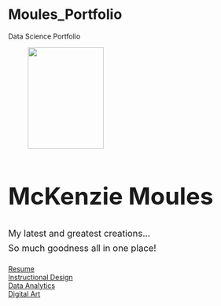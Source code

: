 
# Moules_Portfolio
Data Science Portfolio
<!-- wp:buttons {"align":"wide","layout":{"type":"flex","justifyContent":"center"}} -->
<div class="wp-block-buttons alignwide"></div>
<!-- /wp:buttons -->

<!-- wp:image {"align":"center","id":75,"width":154,"height":206,"sizeSlug":"large","linkDestination":"none","style":{"color":{"duotone":["#000000","#ffffff"]}},"className":"is-style-rounded"} -->
<figure class="wp-block-image aligncenter size-large is-resized is-style-rounded"><img src="https://moulesdesign.files.wordpress.com/2022/02/8c26eca0-09e2-42a9-8e72-f514c05f0ab1-7f7c408a-9bb1-416d-a6e0-c36274f29bf3-2.jpg?w=766" alt="" class="wp-image-75" width="154" height="206"/></figure>
<!-- /wp:image -->

<!-- wp:heading {"textAlign":"center","level":1,"style":{"typography":{"fontSize":"48px"}}} -->
<h1 class="has-text-align-center" id="alex-fredrickson" style="font-size:48px"><strong>McKenzie Moules</strong></h1>
<!-- /wp:heading -->

<!-- wp:paragraph {"align":"center","style":{"typography":{"fontSize":"18px","lineHeight":"1.65"}}} -->
<p class="has-text-align-center" style="font-size:18px;line-height:1.65">My latest and greatest creations...<br>So much goodness all in one place!</p>
<!-- /wp:paragraph -->

<!-- wp:social-links {"className":"is-style-default","layout":{"type":"flex","justifyContent":"center"}} -->
<ul class="wp-block-social-links is-style-default"><!-- wp:social-link {"url":"https://linkedin.com/in/mckenziemoules","service":"linkedin"} /-->

<!-- wp:social-link {"url":"https://instagram.com/kenzimoules","service":"instagram"} /--></ul>
<!-- /wp:social-links -->

<!-- wp:buttons {"layout":{"type":"flex","justifyContent":"center","orientation":"horizontal"}} -->
<div class="wp-block-buttons"><!-- wp:button {"width":100,"className":"is-style-fill"} -->
<div class="wp-block-button has-custom-width wp-block-button__width-100 is-style-fill"><a class="wp-block-button__link" href="https://moulesdesign.wordpress.com/resume/">Resume</a></div>
<!-- /wp:button -->

<!-- wp:button {"width":100,"className":"is-style-fill"} -->
<div class="wp-block-button has-custom-width wp-block-button__width-100 is-style-fill"><a class="wp-block-button__link" href="https://moulesdesign.wordpress.com/instructional-design-portfolio/">Instructional Design</a></div>
<!-- /wp:button -->

<!-- wp:button {"width":100,"className":"is-style-fill"} -->
<div class="wp-block-button has-custom-width wp-block-button__width-100 is-style-fill"><a class="wp-block-button__link" href="https://moulesdesign.wordpress.com/data-analytics/">Data Analytics</a></div>
<!-- /wp:button -->

<!-- wp:button {"width":100,"className":"is-style-fill"} -->
<div class="wp-block-button has-custom-width wp-block-button__width-100 is-style-fill"><a class="wp-block-button__link" href="https://moulesdesign.wordpress.com/digital-art-portfolio/">Digital Art</a></div>
<!-- /wp:button --></div>
<!-- /wp:buttons -->
